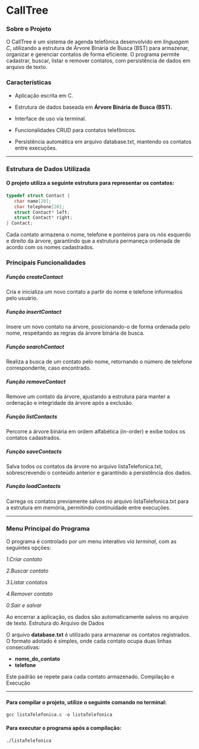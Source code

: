 # CallTree

### Sobre o Projeto

O CallTree é um sistema de agenda telefônica desenvolvido em *linguagem C*, utilizando a estrutura de Árvore Binária de Busca (BST) para armazenar, organizar e gerenciar contatos de forma eficiente. O programa permite cadastrar, buscar, listar e remover contatos, com persistência de dados em arquivo de texto.

### Características

 *   Aplicação escrita em C.

 *   Estrutura de dados baseada em **Árvore Binária de Busca (BST).**

 *   Interface de uso via terminal.

 *   Funcionalidades CRUD para contatos telefônicos.

 *  Persistência automática em arquivo database.txt, mantendo os contatos entre execuções.

---

### Estrutura de Dados Utilizada

#### O projeto utiliza a seguinte estrutura para representar os contatos:


 ```c
typedef struct Contact {                                                                                    
    char name[20];                                                                                         
    char telephone[20];                                                                                    
    struct Contact* left;                                                                                  
    struct Contact* right;                                                                              
} Contact;
 ```



  Cada contato armazena o nome, telefone e ponteiros para os nós esquerdo e direito da árvore, garantindo que a estrutura permaneça ordenada de acordo com os nomes cadastrados.

### Principais Funcionalidades

##### Função createContact

Cria e inicializa um novo contato a partir do nome e telefone informados pelo usuário.

##### Função insertContact

Insere um novo contato na árvore, posicionando-o de forma ordenada pelo nome, respeitando as regras da árvore binária de busca.

##### Função searchContact

Realiza a busca de um contato pelo nome, retornando o número de telefone correspondente, caso encontrado.

##### Função removeContact

Remove um contato da árvore, ajustando a estrutura para manter a ordenação e integridade da árvore após a exclusão.

##### Função listContacts

Percorre a árvore binária em ordem alfabética (in-order) e exibe todos os contatos cadastrados.

##### Função saveContacts

Salva todos os contatos da árvore no arquivo listaTelefonica.txt, sobrescrevendo o conteúdo anterior e garantindo a persistência dos dados.

##### Função loadContacts

Carrega os contatos previamente salvos no arquivo listaTelefonica.txt para a estrutura em memória, permitindo continuidade entre execuções.

---

### Menu Principal do Programa

O programa é controlado por um menu interativo *via terminal*, com as seguintes opções:
 
*1.Criar contato*

*2.Buscar contato*

*3.Listar contatos*

*4.Remover contato*

*0.Sair e salvar*

Ao encerrar a aplicação, os dados são automaticamente salvos no arquivo de texto.
Estrutura do Arquivo de Dados

O arquivo **database.txt** é utilizado para armazenar os contatos registrados. O formato adotado é simples, onde cada contato ocupa duas linhas consecutivas:

* **nome_do_contato**
* **telefone**

Este padrão se repete para cada contato armazenado.
Compilação e Execução

---

#### Para compilar o projeto, utilize o seguinte comando no terminal:

`gcc listaTelefonica.c -o listaTelefonica`

#### Para executar o programa após a compilação:

`./listaTelefonica`
